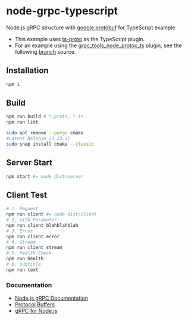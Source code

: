 # node-grpc-typescript

Node.js gRPC structure with [google.protobuf](https://developers.google.com/protocol-buffers/docs/reference/google.protobuf) for TypeScript example

- This example uses [ts-proto](https://github.com/stephenh/ts-proto) as the TypeScript plugin.
- For an example using the [grpc_tools_node_protoc_ts](https://github.com/agreatfool/grpc_tools_node_protoc_ts) plugin, see the following [branch](https://github.com/CatsMiaow/node-grpc-typescript/tree/grpc_tools_node_protoc_ts) source.

## Installation

```sh
npm i
```

## Build

```sh
npm run build # *.proto, *.ts
npm run lint

sudo apt remove --purge cmake
#Latest Release (3.23.3)
sudo snap install cmake --classic
```

## Server Start

```sh
npm start #= node dist/server
```

## Client Test

```sh
# 1. Request
npm run client #= node dist/client
# 2. with Parameter
npm run client blahblahblah
# 3. Error
npm run client error
# 4. Stream
npm run client stream
# 5. Health Check
npm run health
# 6. subtitle
npm run text
```

### Documentation

- [Node.js gRPC Documentation](https://grpc.io/grpc/node/grpc.html)
- [Protocol Buffers](https://developers.google.com/protocol-buffers/docs/proto3)
- [gRPC for Node.js](https://github.com/grpc/grpc-node)
